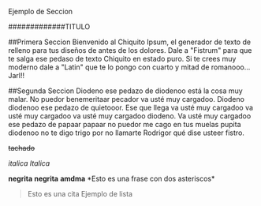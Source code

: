 Ejemplo de Seccion

#############TITULO

##Primera Seccion
Bienvenido al Chiquito Ipsum, el generador de texto de relleno para tus diseños de antes de los dolores.
Dale a "Fistrum" para que te salga ese pedaso de texto Chiquito en estado puro. Si te crees muy moderno dale a "Latin" que te lo pongo con cuarto y mitad de romanooo...
Jarl!!

##Segunda Seccion
Diodeno ese pedazo de diodenoo está la cosa muy malar. No puedor benemeritaar pecador va usté muy cargadoo. Diodeno diodenoo ese pedazo de quietooor. Ese que llega va usté muy cargadoo va usté muy cargadoo 
va usté muy cargadoo diodeno. Va usté muy cargadoo ese pedazo de papaar papaar no puedor me cago en tus muelas pupita diodenoo no te digo trigo por no llamarte Rodrigor qué dise usteer fistro. 

~~tachado~~

*italica*
_Italica_

**negrita**
__negrita__
********amdma********
\*Esto es una frase con dos asteriscos\*

> Esto es una cita
Ejemplo de lista 
